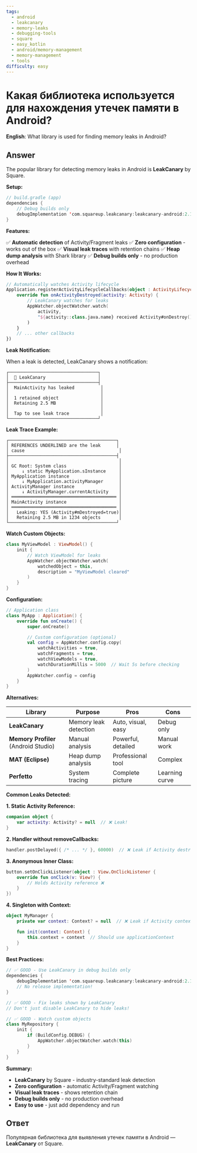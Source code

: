 ```yaml
---
tags:
  - android
  - leakcanary
  - memory-leaks
  - debugging-tools
  - square
  - easy_kotlin
  - android/memory-management
  - memory-management
  - tools
difficulty: easy
---
```


# Какая библиотека используется для нахождения утечек памяти в Android?

**English**: What library is used for finding memory leaks in Android?

## Answer

The popular library for detecting memory leaks in Android is **LeakCanary** by Square.

**Setup:**

```kotlin
// build.gradle (app)
dependencies {
    // Debug builds only
    debugImplementation 'com.squareup.leakcanary:leakcanary-android:2.12'
}
```

**Features:**

✅ **Automatic detection** of Activity/Fragment leaks
✅ **Zero configuration** - works out of the box
✅ **Visual leak traces** with retention chains
✅ **Heap dump analysis** with Shark library
✅ **Debug builds only** - no production overhead

**How It Works:**

```kotlin
// Automatically watches Activity lifecycle
Application.registerActivityLifecycleCallbacks(object : ActivityLifecycleCallbacks {
    override fun onActivityDestroyed(activity: Activity) {
        // LeakCanary watches for leaks
        AppWatcher.objectWatcher.watch(
            activity,
            "${activity::class.java.name} received Activity#onDestroy() callback"
        )
    }
    // ... other callbacks
})
```

**Leak Notification:**

When a leak is detected, LeakCanary shows a notification:

```
┌──────────────────────────────────┐
│  🐛 LeakCanary                    │
├──────────────────────────────────┤
│  MainActivity has leaked          │
│                                   │
│  1 retained object                │
│  Retaining 2.5 MB                 │
│                                   │
│  Tap to see leak trace            │
└──────────────────────────────────┘
```

**Leak Trace Example:**

```
┌─────────────────────────────────────────┐
│ REFERENCES UNDERLINED are the leak      │
│ cause                                    │
├─────────────────────────────────────────┤
│                                          │
│ GC Root: System class                    │
│     ↓ static MyApplication.sInstance     │
│ MyApplication instance                   │
│     ↓ MyApplication.activityManager      │
│ ActivityManager instance                 │
│     ↓ ActivityManager.currentActivity    │
│ ════════════════════════════════════════ │
│ MainActivity instance                    │
│ ════════════════════════════════════════ │
│   Leaking: YES (Activity#mDestroyed=true)│
│   Retaining 2.5 MB in 1234 objects       │
└─────────────────────────────────────────┘
```

**Watch Custom Objects:**

```kotlin
class MyViewModel : ViewModel() {
    init {
        // Watch ViewModel for leaks
        AppWatcher.objectWatcher.watch(
            watchedObject = this,
            description = "MyViewModel cleared"
        )
    }
}
```

**Configuration:**

```kotlin
// Application class
class MyApp : Application() {
    override fun onCreate() {
        super.onCreate()

        // Custom configuration (optional)
        val config = AppWatcher.config.copy(
            watchActivities = true,
            watchFragments = true,
            watchViewModels = true,
            watchDurationMillis = 5000  // Wait 5s before checking
        )
        AppWatcher.config = config
    }
}
```

**Alternatives:**

| Library | Purpose | Pros | Cons |
|---------|---------|------|------|
| **LeakCanary** | Memory leak detection | Auto, visual, easy | Debug only |
| **Memory Profiler** (Android Studio) | Manual analysis | Powerful, detailed | Manual work |
| **MAT (Eclipse)** | Heap dump analysis | Professional tool | Complex |
| **Perfetto** | System tracing | Complete picture | Learning curve |

**Common Leaks Detected:**

**1. Static Activity Reference:**
```kotlin
companion object {
    var activity: Activity? = null  // ❌ Leak!
}
```

**2. Handler without removeCallbacks:**
```kotlin
handler.postDelayed({ /* ... */ }, 60000)  // ❌ Leak if Activity destroyed
```

**3. Anonymous Inner Class:**
```kotlin
button.setOnClickListener(object : View.OnClickListener {
    override fun onClick(v: View?) {
        // Holds Activity reference ❌
    }
})
```

**4. Singleton with Context:**
```kotlin
object MyManager {
    private var context: Context? = null  // ❌ Leak if Activity context

    fun init(context: Context) {
        this.context = context  // Should use applicationContext
    }
}
```

**Best Practices:**

```kotlin
// ✅ GOOD - Use LeakCanary in debug builds only
dependencies {
    debugImplementation 'com.squareup.leakcanary:leakcanary-android:2.12'
    // No release implementation!
}

// ✅ GOOD - Fix leaks shown by LeakCanary
// Don't just disable LeakCanary to hide leaks!

// ✅ GOOD - Watch custom objects
class MyRepository {
    init {
        if (BuildConfig.DEBUG) {
            AppWatcher.objectWatcher.watch(this)
        }
    }
}
```

**Summary:**

- **LeakCanary** by Square - industry-standard leak detection
- **Zero configuration** - automatic Activity/Fragment watching
- **Visual leak traces** - shows retention chain
- **Debug builds only** - no production overhead
- **Easy to use** - just add dependency and run

## Ответ

Популярная библиотека для выявления утечек памяти в Android — **LeakCanary** от Square.

